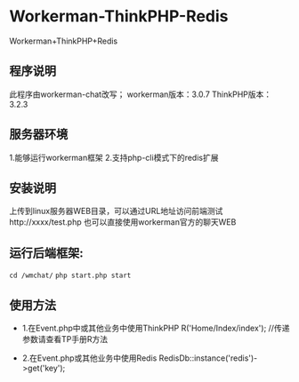 # Workerman-ThinkPHP-Redis
Workerman+ThinkPHP+Redis

## 程序说明
此程序由workerman-chat改写；
workerman版本：3.0.7
ThinkPHP版本：3.2.3

## 服务器环境
1.能够运行workerman框架
2.支持php-cli模式下的redis扩展

## 安装说明

上传到linux服务器WEB目录，可以通过URL地址访问前端测试
http://xxxx/test.php
也可以直接使用workerman官方的聊天WEB

## 运行后端框架:
<code>cd /wmchat/</code>
<code>php start.php start</code>


## 使用方法
* 1.在Event.php中或其他业务中使用ThinkPHP
R('Home/Index/index'); //传递参数请查看TP手册R方法

* 2.在Event.php或其他业务中使用Redis
RedisDb::instance('redis')->get('key');

